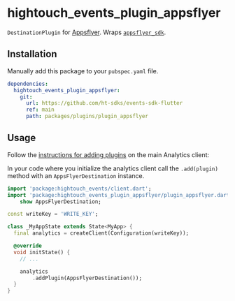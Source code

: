 # hightouch_events_plugin_appsflyer

`DestinationPlugin` for [Appsflyer](https://www.appsflyer.com/). Wraps [`appsflyer_sdk`](https://pub.dev/packages/appsflyer_sdk).

## Installation

Manually add this package to your `pubspec.yaml` file.

```yaml
dependencies:
  hightouch_events_plugin_appsflyer:
    git:
      url: https://github.com/ht-sdks/events-sdk-flutter
      ref: main
      path: packages/plugins/plugin_appsflyer
```

## Usage

Follow the [instructions for adding plugins](https://github.com/ht-sdks/events-sdk-flutter_#adding-plugins) on the main Analytics client:

In your code where you initialize the analytics client call the `.add(plugin)` method with an `AppsFlyerDestination` instance.

```dart
import 'package:hightouch_events/client.dart';
import 'package:hightouch_events_plugin_appsflyer/plugin_appsflyer.dart'
    show AppsFlyerDestination;

const writeKey = 'WRITE_KEY';

class _MyAppState extends State<MyApp> {
  final analytics = createClient(Configuration(writeKey));

  @override
  void initState() {
    // ...

    analytics
        .addPlugin(AppsFlyerDestination());
  }
}
```
